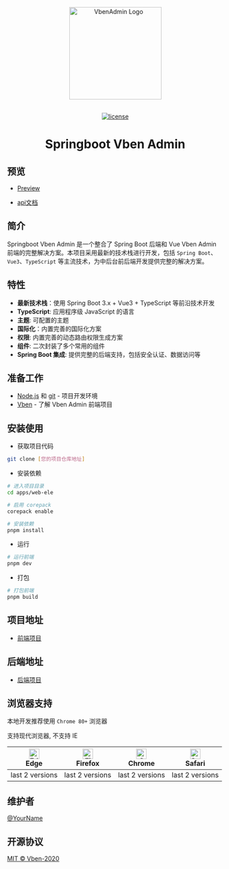 <div align="center"> <a href="https://github.com/anncwb/vue-vben-admin"> <img alt="VbenAdmin Logo" width="215" src="https://unpkg.com/@vbenjs/static-source@0.1.7/source/logo-v1.webp"> </a> <br> <br>

[![license](https://img.shields.io/github/license/anncwb/vue-vben-admin.svg)](LICENSE)

<h1>Springboot Vben Admin</h1>
</div>

## 预览

- [Preview](http://vben.chengazhen.me/)

- [api文档](http://49.234.181.38:9090/swagger-ui/index.html)

## 简介

Springboot Vben Admin 是一个整合了 Spring Boot 后端和 Vue Vben Admin 前端的完整解决方案。本项目采用最新的技术栈进行开发，包括 `Spring Boot`、`Vue3`、`TypeScript` 等主流技术，为中后台前后端开发提供完整的解决方案。

## 特性

- **最新技术栈**：使用 Spring Boot 3.x + Vue3 + TypeScript 等前沿技术开发
- **TypeScript**: 应用程序级 JavaScript 的语言
- **主题**: 可配置的主题
- **国际化**：内置完善的国际化方案
- **权限**: 内置完善的动态路由权限生成方案
- **组件**: 二次封装了多个常用的组件
- **Spring Boot 集成**: 提供完整的后端支持，包括安全认证、数据访问等

## 准备工作

- [Node.js](http://nodejs.org/) 和 [git](https://git-scm.com/) - 项目开发环境
- [Vben](https://vben.pro/) - 了解 Vben Admin 前端项目

## 安装使用

- 获取项目代码

```bash
git clone [您的项目仓库地址]
```

- 安装依赖

```bash
# 进入项目目录
cd apps/web-ele

# 启用 corepack
corepack enable

# 安装依赖
pnpm install

```

- 运行

```bash
# 运行前端
pnpm dev

```

- 打包

```bash
# 打包前端
pnpm build

```

## 项目地址

- [前端项目](https://github.com/chengazhen/springboot-vben)

## 后端地址

- [后端项目](https://github.com/chengazhen/Vue-Springboot-Library)

## 浏览器支持

本地开发推荐使用 `Chrome 80+` 浏览器

支持现代浏览器, 不支持 IE

| [<img src="https://raw.githubusercontent.com/alrra/browser-logos/master/src/edge/edge_48x48.png" alt=" Edge" width="24px" height="24px" />](http://godban.github.io/browsers-support-badges/)</br>Edge | [<img src="https://raw.githubusercontent.com/alrra/browser-logos/master/src/firefox/firefox_48x48.png" alt="Firefox" width="24px" height="24px" />](http://godban.github.io/browsers-support-badges/)</br>Firefox | [<img src="https://raw.githubusercontent.com/alrra/browser-logos/master/src/chrome/chrome_48x48.png" alt="Chrome" width="24px" height="24px" />](http://godban.github.io/browsers-support-badges/)</br>Chrome | [<img src="https://raw.githubusercontent.com/alrra/browser-logos/master/src/safari/safari_48x48.png" alt="Safari" width="24px" height="24px" />](http://godban.github.io/browsers-support-badges/)</br>Safari |
| :-: | :-: | :-: | :-: |
| last 2 versions | last 2 versions | last 2 versions | last 2 versions |

## 维护者

[@YourName](您的GitHub地址)

## 开源协议

[MIT © Vben-2020](./LICENSE)
